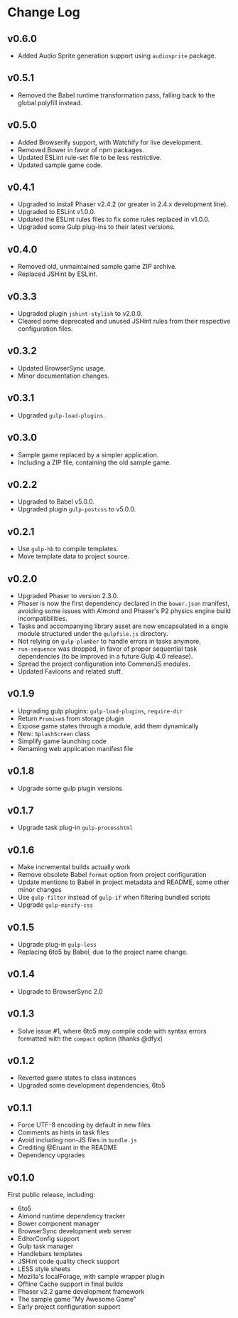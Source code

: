 Change Log
===============================================================================


v0.6.0
-------------------------------------------------------------------------------

*   Added Audio Sprite generation support using `audiosprite` package.


v0.5.1
-------------------------------------------------------------------------------

*   Removed the Babel runtime transformation pass, falling back to the global
    polyfill instead.


v0.5.0
-------------------------------------------------------------------------------

*   Added Browserify support, with Watchify for live development.
*   Removed Bower in favor of npm packages.
*   Updated ESLint rule-set file to be less restrictive.
*   Updated sample game code.


v0.4.1
-------------------------------------------------------------------------------

*   Upgraded to install Phaser v2.4.2 (or greater in 2.4.x development line).
*   Upgraded to ESLint v1.0.0.
*   Updated the ESLint rules files to fix some rules replaced in v1.0.0.
*   Upgraded some Gulp plug-ins to their latest versions.


v0.4.0
-------------------------------------------------------------------------------

*   Removed old, unmaintained sample game ZIP archive.
*   Replaced JSHint by ESLint.


v0.3.3
-------------------------------------------------------------------------------

*   Upgraded plugin `jshint-stylish` to v2.0.0.
*   Cleared some deprecated and unused JSHint rules from their respective
    configuration files.


v0.3.2
-------------------------------------------------------------------------------

*   Updated BrowserSync usage.
*   Minor documentation changes.


v0.3.1
-------------------------------------------------------------------------------

*   Upgraded `gulp-load-plugins`.


v0.3.0
-------------------------------------------------------------------------------

*   Sample game replaced by a simpler application.
*   Including a ZIP file, containing the old sample game.


v0.2.2
-------------------------------------------------------------------------------

*   Upgraded to Babel v5.0.0.
*   Upgraded plugin `gulp-postcss` to v5.0.0.


v0.2.1
-------------------------------------------------------------------------------

*   Use `gulp-hb` to compile templates.
*   Move template data to project source.


v0.2.0
-------------------------------------------------------------------------------

*   Upgraded Phaser to version 2.3.0.
*   Phaser is now the first dependency declared in the `bower.json` manifest,
    avoiding some issues with Almond and Phaser's P2 physics engine build
    incompatibilities.
*   Tasks and accompanying library asset are now encapsulated in a single
    module structured under the `gulpfile.js` directory.
*   Not relying on `gulp-plumber` to handle errors in tasks anymore.
*   `run-sequence` was dropped, in favor of proper sequential task
    dependencies (to be improved in a future Gulp 4.0 release).
*   Spread the project configuration into CommonJS modules.
*   Updated Favicons and related stuff.


v0.1.9
-------------------------------------------------------------------------------

*   Upgrading gulp plugins: `gulp-load-plugins`, `require-dir`
*   Return `Promise`s from storage plugin
*   Expose game states through a module, add them dynamically
*   New: `SplashScreen` class
*   Simplify game launching code
*   Renaming web application manifest file


v0.1.8
-------------------------------------------------------------------------------

*   Upgrade some gulp plugin versions


v0.1.7
-------------------------------------------------------------------------------

*   Upgrade task plug-in `gulp-processhtml`


v0.1.6
-------------------------------------------------------------------------------

*   Make incremental builds actually work
*   Remove obsolete Babel `format` option from project configuration
*   Update mentions to Babel in project metadata and README, some other minor 
    changes
*   Use `gulp-filter` instead of `gulp-if` when filtering bundled scripts
*   Upgrade `gulp-minify-css`


v0.1.5
-------------------------------------------------------------------------------

*   Upgrade plug-in `gulp-less`
*   Replacing 6to5 by Babel, due to the project name change.


v0.1.4
-------------------------------------------------------------------------------

*   Upgrade to BrowserSync 2.0


v0.1.3
-------------------------------------------------------------------------------

*   Solve issue #1, where 6to5 may compile code with syntax errors formatted 
    with the `compact` option (thanks @dfyx)


v0.1.2
-------------------------------------------------------------------------------

*   Reverted game states to class instances
*   Upgraded some development dependencies, 6to5


v0.1.1
-------------------------------------------------------------------------------

*   Force UTF-8 encoding by default in new files
*   Comments as hints in task files
*   Avoid including non-JS files in `bundle.js`
*   Crediting @Eruant in the README
*   Dependency upgrades


v0.1.0
-------------------------------------------------------------------------------

First public release, including:

*   6to5
*   Almond runtime dependency tracker
*   Bower component manager
*   BrowserSync development web server
*   EditorConfig support
*   Gulp task manager
*   Handlebars templates
*   JSHint code quality check support
*   LESS style sheets
*   Mozilla's localForage, with sample wrapper plugin
*   Offline Cache support in final builds
*   Phaser v2.2 game development framework
*   The sample game "My Awesome Game"
*   Early project configuration support
